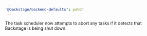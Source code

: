 ```yaml
---
'@backstage/backend-defaults': patch
---
```


The task scheduler now attempts to abort any tasks if it detects that Backstage is being shut down.
